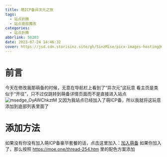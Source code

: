 ```yaml
---
title: 萌ICP备异次元之旅
tags:
  - 站点折腾
  - 站点底部魔改
categories:
  - 站点折腾
abbrlink: 58203
date: 2023-07-24 14:46:32
cover: https://jsd.cdn.storisinz.site/gh/SinzMise/picx-images-hosting@master/20240118/msedge_3aLdvwLt31.2bmcuelg2vms.webp
---
```

# 前言
今天在修改我那萌备的时候，无意在导航栏上看到了“异次元”这玩意
看主页是类似于“开往”，只不过仅跳转到萌备详情页面而不是直接进入站点
![msedge_OyAWChkztM](https://jsd.cdn.storisinz.site/gh/SinzMise/picx-images-hosting@master/20230724/msedge_OyAWChkztM.5m8n4321oak0.webp)
又因为我站点已经加入了萌ICP备，所以我就将这玩意添加到底部列表里面了

# 添加方法
如果没有你没有加入萌ICP备豪华套餐的话，点击这里加入：[加入萌备](https://icp.gov.moe/join.php)
如果你加入了，那么按照 https://moe.one/thread-254.htm 里的配色方案添加